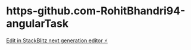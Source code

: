 # https-github.com-RohitBhandri94-angularTask

[Edit in StackBlitz next generation editor ⚡️](https://stackblitz.com/~/github.com/RohitBhandri94/https-github.com-RohitBhandri94-angularTask)